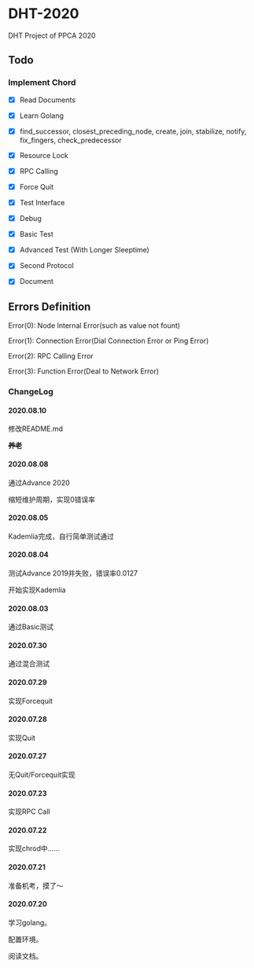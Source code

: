 # DHT-2020
DHT Project of PPCA 2020

## Todo

### Implement Chord

- [x] Read Documents

- [X] Learn Golang

- [x] find_successor, closest_preceding_node, create, join, stabilize, notify, fix_fingers, check_predecessor

- [x] Resource Lock

- [x] RPC Calling

- [x] Force Quit

- [x] Test Interface

- [x] Debug

- [x] Basic Test

- [x] Advanced Test (With Longer Sleeptime)

- [x] Second Protocol

- [x] Document

## Errors Definition

Error(0): Node Internal Error(such as value not fount)

Error(1): Connection Error(Dial Connection Error or Ping Error)

Error(2): RPC Calling Error

Error(3): Function Error(Deal to Network Error)

### ChangeLog

#### 2020.08.10

修改README.md

**~~养老~~**

#### 2020.08.08

通过Advance 2020

缩短维护周期，实现0错误率

#### 2020.08.05

Kademlia完成，自行简单测试通过

#### 2020.08.04

测试Advance 2019并失败，错误率0.0127

开始实现Kademlia

#### 2020.08.03

通过Basic测试

#### 2020.07.30

通过混合测试

#### 2020.07.29

实现Forcequit

#### 2020.07.28

实现Quit

#### 2020.07.27

无Quit/Forcequit实现

#### 2020.07.23

实现RPC Call

#### 2020.07.22

实现chrod中......

#### 2020.07.21

准备机考，摸了～

#### 2020.07.20

学习golang。

配置环境。

阅读文档。